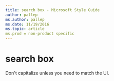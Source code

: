```yaml
---
title: search box - Microsoft Style Guide
author: pallep
ms.author: pallep
ms.date: 11/19/2016
ms.topic: article
ms.prod = non-product specific
---
```


# search box

Don't capitalize unless you need to match the UI.
